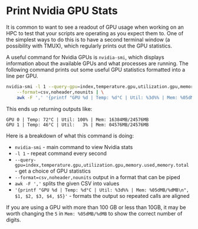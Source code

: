 # Print Nvidia GPU Stats

It is common to want to see a readout of GPU usage when working on an HPC to test that your scripts are operating as you expect them to.
One of the simplest ways to do this is to have a second terminal window (a possibility with TMUX), which regularly prints out the GPU statistics. 

A useful command for Nvidia GPUs is `nvidia-smi`, which displays information about the available GPUs and what processes are running.
The following command prints out some useful GPU statistics formatted into a line per GPU.

```bash
nvidia-smi -l 1 --query-gpu=index,temperature.gpu,utilization.gpu,memory.used,memory.total \
    --format=csv,noheader,nounits | \
    awk -F ',' '{printf "GPU %d | Temp: %d°C | Util: %3d%% | Mem: %05dMB/%dMB\n", $1, $2, $3, $4, $5}'
```

This ends up returning outputs like:

```text
GPU 0 | Temp: 72°C | Util: 100% | Mem: 16384MB/24576MB
GPU 1 | Temp: 46°C | Util:   3% | Mem: 04576MB/24576MB
```

Here is a breakdown of what this command is doing:

* `nvidia-smi` - main command to view Nvidia stats
* `-l 1` - repeat command every second
* `--query-gpu=index,temperature.gpu,utilization.gpu,memory.used,memory.total` - get a choice of GPU statistics
* `--format=csv,noheader,nounits` output in a format that can be piped
* `awk -F ','` splits the given CSV into values
* `'{printf "GPU %d | Temp: %d°C | Util: %3d%% | Mem: %05dMB/%dMB\n", $1, $2, $3, $4, $5}'` - formats the output so repeated calls are aligned

If you are using a GPU with more than 100 GB or less than 10GB, it may be worth changing the `5` in `Mem: %05dMB/%dMB` to show the correct number of digits. 